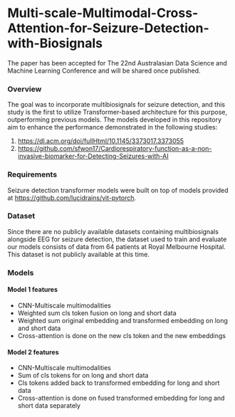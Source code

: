 # Multi-scale-Multimodal-Cross-Attention-for-Seizure-Detection-with-Biosignals

The paper has been accepted for The 22nd Australasian Data Science and Machine Learning Conference and will be shared once published.

### Overview
The goal was to incorporate multibiosignals for seizure detection, and this study is the first to utilize Transformer-based architecture for this purpose, outperforming previous models. The models developed in this repository aim to enhance the performance demonstrated in the following studies:
1. https://dl.acm.org/doi/fullHtml/10.1145/3373017.3373055
2. https://github.com/sfwon17/Cardiorespiratory-function-as-a-non-invasive-biomarker-for-Detecting-Seizures-with-AI

### Requirements
Seizure detection transformer models were built on top of models provided at https://github.com/lucidrains/vit-pytorch.

### Dataset
Since there are no publicly available datasets containing multibiosignals alongside EEG for seizure detection, the dataset used to train and evaluate our models consists of data from 64 patients at Royal Melbourne Hospital. This dataset is not publicly available at this time.

### Models 
#### Model 1 features 
* CNN-Multiscale multimodalities
* Weighted sum cls token fusion on long and short data 
* Weighted sum original embedding and transformed embedding on long and short data 
* Cross-attention is done on the new cls token and the new embeddings

#### Model 2 features 
* CNN-Multiscale multimodalities
* Sum of cls tokens for on long and short data
* Cls tokens added back to transformed embedding for long and short data
* Cross-attention is done on fused transformed embedding for long and short data separately
